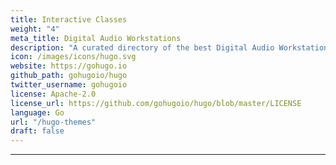 ```yaml
---
title: Interactive Classes
weight: "4"
meta_title: Digital Audio Workstations
description: "A curated directory of the best Digital Audio Workstations"
icon: /images/icons/hugo.svg
website: https://gohugo.io
github_path: gohugoio/hugo
twitter_username: gohugoio
license: Apache-2.0
license_url: https://github.com/gohugoio/hugo/blob/master/LICENSE
language: Go
url: "/hugo-themes"
draft: false
---
```


---
